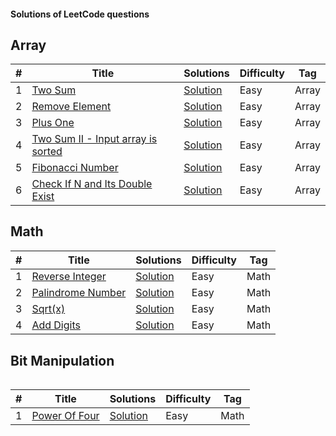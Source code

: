 <h4>Solutions of LeetCode questions</h4>
<h2>Array</h2>
<table>
<thead>
<tr>
<th>#</th>
<th>Title</th>
<th>Solutions</th>
<th>Difficulty</th>
<th>Tag</th>
</tr>
</thead>
<tbody>


<tr>
<tr>
<td>1</td>
<td><a href="https://leetcode.com/problems/two-sum/" rel="nofollow">Two Sum</a></td>
<td><a href="https://github.com/nnatevan/LeetCode/blob/master/Data%20Structure/Two%20Sum/src/com/company/Main.java">Solution</a></td>
<td>Easy</td>
<td>Array</td>
</tr>
</tr>


<tr>
<tr>
<td>2</td>
<td><a href="https://leetcode.com/problems/remove-element/" rel="nofollow">Remove Element</a></td>
<td><a href="https://github.com/nnatevan/LeetCode/blob/master/Data%20Structure/Remove%20Element/src/com/company/Main.java">Solution</a></td>
<td>Easy</td>
<td>Array</td>
</tr>
</tr>

<tr>
<tr>
<td>3</td>
<td><a href="https://leetcode.com/problems/plus-one/" rel="nofollow">Plus One</a></td>
<td><a href="https://github.com/nnatevan/LeetCode/blob/master/Data%20Structure/Plus%20One/src/com/company/Main.java">Solution</a></td>
<td>Easy</td>
<td>Array</td>
</tr>
</tr>


<tr>
<tr>
<td>4</td>
<td><a href="https://leetcode.com/problems/two-sum-ii-input-array-is-sorted/" rel="nofollow">Two Sum II - Input array is sorted</a></td>
<td><a href="https://github.com/nnatevan/LeetCode/blob/master/Data%20Structure/Two%20Sum%20II%20-%20Input%20array%20is%20sorted/src/com/company/Main.java">Solution</a></td>
<td>Easy</td>
<td>Array</td>
</tr>
</tr>


<tr>
<tr>
<td>5</td>
<td><a href="https://leetcode.com/problems/fibonacci-number/" rel="nofollow">Fibonacci Number</a></td>
<td><a href="https://github.com/nnatevan/LeetCode/blob/master/Data%20Structure/Fibonacci%20Number/src/com/company/Main.java">Solution</a></td>
<td>Easy</td>
<td>Array</td>
</tr>
</tr>


<tr>
<tr>
<td>6</td>
<td><a href="https://leetcode.com/problems/check-if-n-and-its-double-exist/" rel="nofollow">Check If N and Its Double Exist</a></td>
<td><a href="https://github.com/nnatevan/LeetCode/blob/master/Data%20Structure/Check%20If%20N%20and%20Its%20Double%20Exist/src/com/company/Main.java">Solution</a></td>
<td>Easy</td>
<td>Array</td>
</tr>
</tr>
</table>


<h2>Math</h2>
<table>
<thead>
<tr>
<th>#</th>
<th>Title</th>
<th>Solutions</th>
<th>Difficulty</th>
<th>Tag</th>
</tr>
</thead>
<tbody>

<tr>
<tr>
<td>1</td>
<td><a href="https://leetcode.com/problems/reverse-integer/" rel="nofollow">Reverse Integer</a></td>
<td><a href="https://github.com/nnatevan/LeetCode/blob/master/Math/Reverse%20Integer/src/com/company/Main.java">Solution</a></td>
<td>Easy</td>
<td>Math</td>
</tr>
</tr>

<tr>
<tr>
<td>2</td>
<td><a href="https://leetcode.com/problems/palindrome-number/" rel="nofollow">Palindrome Number</a></td>
<td><a href="https://github.com/nnatevan/LeetCode/blob/master/Math/Palindrome%20Number/src/com/company/Main.java">Solution</a></td>
<td>Easy</td>
<td>Math</td>
</tr>
</tr>

<tr>
<tr>
<td>3</td>
<td><a href="https://leetcode.com/problems/sqrtx/" rel="nofollow">Sqrt(x)</a></td>
<td><a href="https://github.com/nnatevan/LeetCode/blob/master/Math/sqrt(x)/src/com/company/Main.java">Solution</a></td>
<td>Easy</td>
<td>Math</td>
</tr>
</tr>

<tr>
<tr>
<td>4</td>
<td><a href="https://leetcode.com/problems/add-digits/" rel="nofollow">Add Digits</a></td>
<td><a href="https://github.com/nnatevan/LeetCode/blob/master/Math/Add%20Digits/src/com/company/Main.java">Solution</a></td>
<td>Easy</td>
<td>Math</td>
</tr>
</tr>

</table>

<table>
<h2>Bit Manipulation</h2>
<table>
<thead>
<tr>
<th>#</th>
<th>Title</th>
<th>Solutions</th>
<th>Difficulty</th>
<th>Tag</th>
</tr>
</thead>
<tbody>

<tr>
<tr>
<td>1</td>
<td><a href="https://leetcode.com/problems/power-of-four/" rel="nofollow">Power Of Four</a></td>
<td><a href="https://github.com/nnatevan/LeetCode/blob/master/Bit%20Manipulation/Power%20of%20Four/src/com/company/Main.java">Solution</a></td>
<td>Easy</td>
<td>Math</td>
</tr>
</tr>  

</table>
